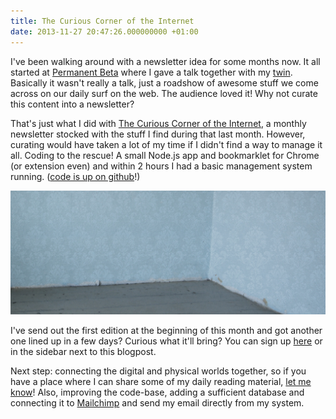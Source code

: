 ```yaml
---
title: The Curious Corner of the Internet
date: 2013-11-27 20:47:26.000000000 +01:00
---
```

I've been walking around with a newsletter idea for some months now. It all started at [Permanent Beta](http://www.permanentbeta.nl) where I gave a talk together with my [twin](http://ikbenke.es). Basically it wasn't really a talk, just a roadshow of awesome stuff we come across on our daily surf on the web. The audience loved it! Why not curate this content into a newsletter?

That's just what I did with [The Curious Corner of the Internet](http://curiouscorner.nl/), a monthly newsletter stocked with the stuff I find during that last month. However, curating would have taken a lot of my time if I didn't find a way to manage it all. Coding to the rescue! A small Node.js app and bookmarklet for Chrome (or extension even) and within 2 hours I had a basic management system running. ([code is up on github](https://github.com/jplattel/curious-corner)!)

![corner](/img/corner.png)

I've send out the first edition at the beginning of this month and got another one lined up in a few days? Curious what it'll bring? You can sign up [here](http://jplattel.nl/corner) or in the sidebar next to this blogpost.

Next step: connecting the digital and physical worlds together, so if you have a place where I can share some of my daily reading material, [let me know](http://jplattel.nl/contact)! Also, improving the code-base, adding a sufficient database and connecting it to [Mailchimp](http://mailchimp.com) and send my email directly from my system.